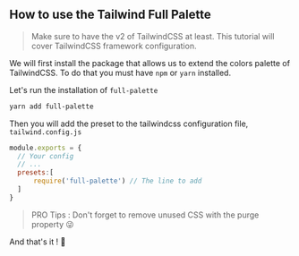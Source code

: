 ## How to use the Tailwind Full Palette

> Make sure to have the v2 of TailwindCSS at least. This tutorial will cover TailwindCSS framework configuration.


We will first install the package that allows us to extend the colors palette of TailwindCSS. To do that you must have `npm` or `yarn` installed.

Let's run the installation of `full-palette`

```bash
yarn add full-palette
```

Then you will add the preset to the tailwindcss configuration file, `tailwind.config.js`

```js
module.exports = {
  // Your config
  // ... 
  presets:[
      require('full-palette') // The line to add
  ] 
}
```

> PRO Tips : Don't forget to remove unused CSS with the purge property 😜

And that's it ! 🎉